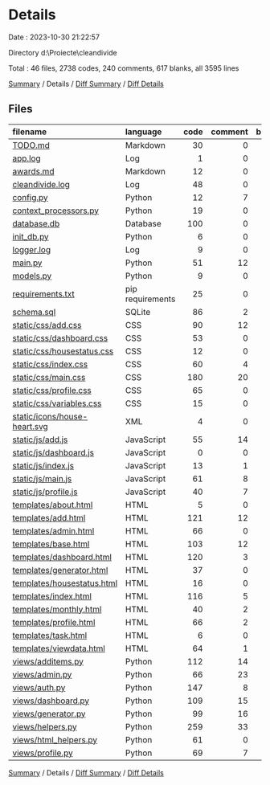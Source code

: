 # Details

Date : 2023-10-30 21:22:57

Directory d:\\Proiecte\\cleandivide

Total : 46 files,  2738 codes, 240 comments, 617 blanks, all 3595 lines

[Summary](results.md) / Details / [Diff Summary](diff.md) / [Diff Details](diff-details.md)

## Files
| filename | language | code | comment | blank | total |
| :--- | :--- | ---: | ---: | ---: | ---: |
| [TODO.md](/TODO.md) | Markdown | 30 | 0 | 6 | 36 |
| [app.log](/app.log) | Log | 1 | 0 | 1 | 2 |
| [awards.md](/awards.md) | Markdown | 12 | 0 | 0 | 12 |
| [cleandivide.log](/cleandivide.log) | Log | 48 | 0 | 1 | 49 |
| [config.py](/config.py) | Python | 12 | 7 | 5 | 24 |
| [context_processors.py](/context_processors.py) | Python | 19 | 0 | 8 | 27 |
| [database.db](/database.db) | Database | 100 | 0 | 5 | 105 |
| [init_db.py](/init_db.py) | Python | 6 | 0 | 2 | 8 |
| [logger.log](/logger.log) | Log | 9 | 0 | 1 | 10 |
| [main.py](/main.py) | Python | 51 | 12 | 19 | 82 |
| [models.py](/models.py) | Python | 9 | 0 | 2 | 11 |
| [requirements.txt](/requirements.txt) | pip requirements | 25 | 0 | 1 | 26 |
| [schema.sql](/schema.sql) | SQLite | 86 | 2 | 17 | 105 |
| [static/css/add.css](/static/css/add.css) | CSS | 90 | 12 | 13 | 115 |
| [static/css/dashboard.css](/static/css/dashboard.css) | CSS | 53 | 0 | 10 | 63 |
| [static/css/housestatus.css](/static/css/housestatus.css) | CSS | 12 | 0 | 2 | 14 |
| [static/css/index.css](/static/css/index.css) | CSS | 60 | 4 | 15 | 79 |
| [static/css/main.css](/static/css/main.css) | CSS | 180 | 20 | 37 | 237 |
| [static/css/profile.css](/static/css/profile.css) | CSS | 65 | 0 | 16 | 81 |
| [static/css/variables.css](/static/css/variables.css) | CSS | 15 | 0 | 3 | 18 |
| [static/icons/house-heart.svg](/static/icons/house-heart.svg) | XML | 4 | 0 | 0 | 4 |
| [static/js/add.js](/static/js/add.js) | JavaScript | 55 | 14 | 12 | 81 |
| [static/js/dashboard.js](/static/js/dashboard.js) | JavaScript | 0 | 0 | 1 | 1 |
| [static/js/index.js](/static/js/index.js) | JavaScript | 13 | 1 | 3 | 17 |
| [static/js/main.js](/static/js/main.js) | JavaScript | 61 | 8 | 16 | 85 |
| [static/js/profile.js](/static/js/profile.js) | JavaScript | 40 | 7 | 9 | 56 |
| [templates/about.html](/templates/about.html) | HTML | 5 | 0 | 6 | 11 |
| [templates/add.html](/templates/add.html) | HTML | 121 | 12 | 20 | 153 |
| [templates/admin.html](/templates/admin.html) | HTML | 66 | 0 | 8 | 74 |
| [templates/base.html](/templates/base.html) | HTML | 103 | 12 | 23 | 138 |
| [templates/dashboard.html](/templates/dashboard.html) | HTML | 120 | 3 | 26 | 149 |
| [templates/generator.html](/templates/generator.html) | HTML | 37 | 0 | 2 | 39 |
| [templates/housestatus.html](/templates/housestatus.html) | HTML | 16 | 0 | 9 | 25 |
| [templates/index.html](/templates/index.html) | HTML | 116 | 5 | 29 | 150 |
| [templates/monthly.html](/templates/monthly.html) | HTML | 40 | 2 | 13 | 55 |
| [templates/profile.html](/templates/profile.html) | HTML | 66 | 2 | 11 | 79 |
| [templates/task.html](/templates/task.html) | HTML | 6 | 0 | 3 | 9 |
| [templates/viewdata.html](/templates/viewdata.html) | HTML | 64 | 1 | 8 | 73 |
| [views/additems.py](/views/additems.py) | Python | 112 | 14 | 32 | 158 |
| [views/admin.py](/views/admin.py) | Python | 66 | 23 | 22 | 111 |
| [views/auth.py](/views/auth.py) | Python | 147 | 8 | 31 | 186 |
| [views/dashboard.py](/views/dashboard.py) | Python | 109 | 15 | 34 | 158 |
| [views/generator.py](/views/generator.py) | Python | 99 | 16 | 28 | 143 |
| [views/helpers.py](/views/helpers.py) | Python | 259 | 33 | 85 | 377 |
| [views/html_helpers.py](/views/html_helpers.py) | Python | 61 | 0 | 2 | 63 |
| [views/profile.py](/views/profile.py) | Python | 69 | 7 | 20 | 96 |

[Summary](results.md) / Details / [Diff Summary](diff.md) / [Diff Details](diff-details.md)